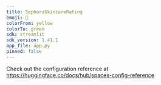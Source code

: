 ```yaml
---
title: SephoraSkincareRating
emoji: 🐢
colorFrom: yellow
colorTo: green
sdk: streamlit
sdk_version: 1.41.1
app_file: app.py
pinned: false
---
```


Check out the configuration reference at https://huggingface.co/docs/hub/spaces-config-reference
